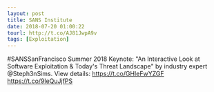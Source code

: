 ```yaml
---
layout: post
title: SANS Institute
date: 2018-07-20 01:00:22
tourl: http://t.co/AJ81JwpA9v
tags: [Exploitation]
---
```

#SANSSanFrancisco Summer 2018 Keynote: "An Interactive Look at Software Exploitation &amp; Today's Threat Landscape" by industry expert @Steph3nSims. View details: https://t.co/GHIeFwYZGF https://t.co/9leQuJjfPS